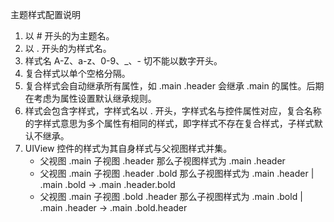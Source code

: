 主题样式配置说明
1. 以 # 开头的为主题名。
2. 以 . 开头的为样式名。
3. 样式名 A-Z、a-z、0-9、_、- 切不能以数字开头。
4. 复合样式以单个空格分隔。
5. 复合样式会自动继承所有属性，如 .main .header 会继承 .main 的属性。后期在考虑为属性设置默认继承规则。
6. 样式会包含字样式，字样式名以 . 开头，字样式名与控件属性对应，复合名称的字样式意思为多个属性有相同的样式，即字样式不存在复合样式，子样式默认不继承。
7. UIView 控件的样式为其自身样式与父视图样式并集。
    - 父视图 .main 子视图 .header 那么子视图样式为 .main .header
    - 父视图 .main 子视图 .header .bold 那么子视图样式为 .main .header | .main .bold -> .main .header.bold
    - 父视图 .main 子视图 .bold .header 那么子视图样式为 .main .bold | .main .header -> .main .bold.header


